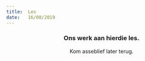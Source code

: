 ```yaml
---
title:  Les
date:   16/08/2019
---
```


### <center>Ons werk aan hierdie les.</center>
<center>Kom asseblief later terug.</center>